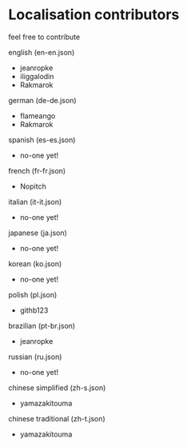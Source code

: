 # Localisation contributors

feel free to contribute

english (en-en.json)
  - jeanropke
  - iliggalodin
  - Rakmarok
  
german (de-de.json)
  - flameango
  - Rakmarok
  
spanish (es-es.json)
  - no-one yet!
  
french (fr-fr.json)
  - Nopitch
  
italian (it-it.json)
  - no-one yet!
  
japanese (ja.json)
  - no-one yet!
  
korean (ko.json)
  - no-one yet!
  
polish (pl.json)
  - githb123
  
brazilian (pt-br.json)
  - jeanropke
  
russian (ru.json)
  - no-one yet!
  
chinese simplified (zh-s.json)
  - yamazakitouma
  
chinese traditional (zh-t.json)
  - yamazakitouma
  
